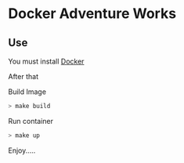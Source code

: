 # Docker Adventure Works
## Use

You must install [Docker](https://docs.docker.com/get-docker/)

After that

Build Image
```bash
> make build
```

Run container
```bash
> make up
```

Enjoy.....

